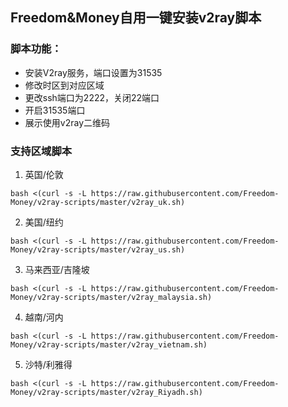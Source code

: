 ## Freedom&Money自用一键安装v2ray脚本

### 脚本功能：
* 安装V2ray服务，端口设置为31535
* 修改时区到对应区域
* 更改ssh端口为2222，关闭22端口
* 开启31535端口
* 展示使用v2ray二维码

### 支持区域脚本

1. 英国/伦敦

```shell
bash <(curl -s -L https://raw.githubusercontent.com/Freedom-Money/v2ray-scripts/master/v2ray_uk.sh)
```

2. 美国/纽约

```shell
bash <(curl -s -L https://raw.githubusercontent.com/Freedom-Money/v2ray-scripts/master/v2ray_us.sh)
```

3. 马来西亚/吉隆坡

```shell
bash <(curl -s -L https://raw.githubusercontent.com/Freedom-Money/v2ray-scripts/master/v2ray_malaysia.sh)
```

4. 越南/河内

```shell
bash <(curl -s -L https://raw.githubusercontent.com/Freedom-Money/v2ray-scripts/master/v2ray_vietnam.sh)
```

5. 沙特/利雅得

```shell
bash <(curl -s -L https://raw.githubusercontent.com/Freedom-Money/v2ray-scripts/master/v2ray_Riyadh.sh)
```

